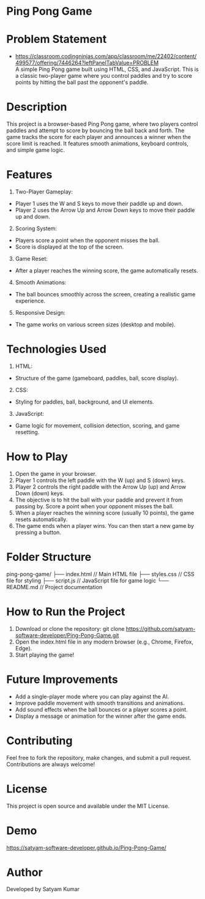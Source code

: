 # Ping Pong Game
# Problem Statement
  - https://classroom.codingninjas.com/app/classroom/me/22402/content/499577/offering/7446264?leftPanelTabValue=PROBLEM  
A simple Ping Pong game built using HTML, CSS, and JavaScript. This is a classic two-player game where you control paddles and try to score points by hitting the ball past the opponent's paddle.

# Description
This project is a browser-based Ping Pong game, where two players control paddles and attempt to score by bouncing the ball back and forth. The game tracks the score for each player and announces a winner when the score limit is reached. It features smooth animations, keyboard controls, and simple game logic.
# Features
1. Two-Player Gameplay:

 - Player 1 uses the W and S keys to move their paddle up and down.
 - Player 2 uses the Arrow Up and Arrow Down keys to move their paddle up and down.
2. Scoring System:

 - Players score a point when the opponent misses the ball.
 - Score is displayed at the top of the screen.
3. Game Reset:

 - After a player reaches the winning score, the game automatically resets.
4. Smooth Animations:

 - The ball bounces smoothly across the screen, creating a realistic game experience.
5. Responsive Design:

 - The game works on various screen sizes (desktop and mobile).
# Technologies Used
1. HTML:

  - Structure of the game (gameboard, paddles, ball, score display).
2. CSS:

  - Styling for paddles, ball, background, and UI elements.
3. JavaScript:

 - Game logic for movement, collision detection, scoring, and game resetting.
# How to Play
1. Open the game in your browser.
2. Player 1 controls the left paddle with the W (up) and S (down) keys.
3. Player 2 controls the right paddle with the Arrow Up (up) and Arrow Down (down) keys.
4. The objective is to hit the ball with your paddle and prevent it from passing by. Score a point when your opponent misses the ball.
5. When a player reaches the winning score (usually 10 points), the game resets automatically.
6. The game ends when a player wins. You can then start a new game by pressing a button.
# Folder Structure
ping-pong-game/
├── index.html           // Main HTML file
├── styles.css           // CSS file for styling
├── script.js            // JavaScript file for game logic
└── README.md            // Project documentation
# How to Run the Project
 1. Download or clone the repository:
    git clone https://github.com/satyam-software-developer/Ping-Pong-Game.git
 2. Open the index.html file in any modern browser (e.g., Chrome, Firefox, Edge).
 3. Start playing the game!
# Future Improvements
 - Add a single-player mode where you can play against the AI.
 - Improve paddle movement with smooth transitions and animations.
 - Add sound effects when the ball bounces or a player scores a point.
 - Display a message or animation for the winner after the game ends.
# Contributing
Feel free to fork the repository, make changes, and submit a pull request. Contributions are always welcome!
# License
This project is open source and available under the MIT License.
# Demo
 https://satyam-software-developer.github.io/Ping-Pong-Game/
# Author
Developed by Satyam Kumar





